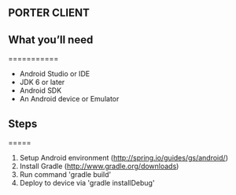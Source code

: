 ## PORTER CLIENT

## What you’ll need
===========

* Android Studio or IDE
* JDK 6 or later
* Android SDK
* An Android device or Emulator

## Steps
=====

1. Setup Android environment (http://spring.io/guides/gs/android/)
2. Install Gradle (http://www.gradle.org/downloads)
3. Run command 'gradle build'
4. Deploy to device via 'gradle installDebug'


